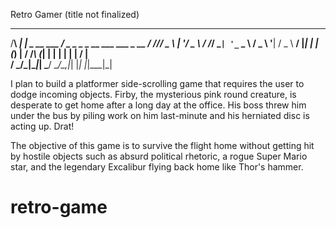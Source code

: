 Retro Gamer (title not finalized)

   __      _                 ___                          
  /__\ ___| |_ _ __ ___     / _ \__ _ _ __ ___   ___ _ __ 
 / \/// _ \ __| '__/ _ \   / /_\/ _` | '_ ` _ \ / _ \ '__|
/ _  \  __/ |_| | | (_) | / /_\\ (_| | | | | | |  __/ |   
\/ \_/\___|\__|_|  \___/  \____/\__,_|_| |_| |_|\___|_|   
                                                          

I plan to build a platformer side-scrolling game that requires the user to dodge incoming objects. Firby, the mysterious pink round creature, is desperate to get home after a long day at the office. His boss threw him under the bus by piling work on him last-minute and his herniated disc is acting up. Drat! 

The objective of this game is to survive the flight home without getting hit by hostile objects such as absurd political rhetoric, a rogue Super Mario star, and the legendary Excalibur flying back home like Thor's hammer. 
# retro-game
